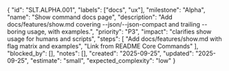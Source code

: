 {
  "id": "SLT.ALPHA.001",
  "labels": ["docs", "ux"],
  "milestone": "Alpha",
  "name": "Show command docs page",
  "description": "Add docs/features/show.md covering --json/--json-compact and trailing --boring usage, with examples.",
  "priority": "P3",
  "impact": "clarifies show usage for humans and scripts",
  "steps": [
    "Add docs/features/show.md with flag matrix and examples",
    "Link from README Core Commands"
  ],
  "blocked_by": [],
  "notes": [],
  "created": "2025-09-25",
  "updated": "2025-09-25",
  "estimate": "small",
  "expected_complexity": "low"
}
